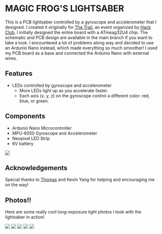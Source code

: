 # MAGIC FROG'S LIGHTSABER

This is a PCB lightsaber controlled by a gyroscope and accelerometer that I designed. I created it originally for [The Trail](https://github.com/hackclub/the-trail), an event organized by [Hack Club](https://github.com/hackclub). I initially designed the entire board with a ATmeag32U4 chip. The schematic and PCB design are available in the main branch if you want to take a look. I encountered a lot of problems along way and decided to use an Ardunio Nano instead, which made everything so much smoother! I used my PCB board as a base and connected the Ardunio Nano with external wires. 

## Features
- LEDs controlled by gyroscope and accelerometer
  * More LEDs light up as you accelerate faster.
  * Each axis (x, y, z) on the gyroscope control a different color: red, blue, or green.

## Components
- Ardunio Nano Microcontroller
- MPU-6050 Gyroscope and Accelerometer
- Neopixel LED Strip
- 6V battery

![](https://github.com/themagicfrog/lightsaber/blob/main/pcbphotos/pcbphoto2.JPG )

## Acknowledgements
Special thanks to [Thomas](https://github.com/serenityUX) and Kevin Yang for helping and encouraging me on the way!


## Photos!!
Here are some really cool long-exposure light photos I took with the lightsaber in action!

![](https://github.com/themagicfrog/lightsaber/blob/main/demophotos/demophoto1.JPG)
![](https://github.com/themagicfrog/lightsaber/blob/main/demophotos/demophoto2.JPG)
![](https://github.com/themagicfrog/lightsaber/blob/main/demophotos/demophoto3.JPG)
![](https://github.com/themagicfrog/lightsaber/blob/main/demophotos/demophoto4.JPG)
![](https://github.com/themagicfrog/lightsaber/blob/main/demophotos/demophoto5.JPG)
